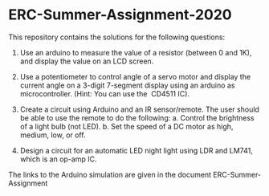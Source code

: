 # ERC-Summer-Assignment-2020

This repository contains the solutions for the following questions:

1. Use an arduino to measure the value of a resistor (between 0 and 1K), and
display the value on an LCD screen.

2. Use a potentiometer to control angle of a servo motor and display the
current angle on a 3-digit 7-segment display using an arduino as
microcontroller. (Hint: You can use the ​ CD4511​ IC).

3. Create a circuit using Arduino and an IR sensor/remote. The user should
be able to use the remote to do the following:
a. Control the brightness of a light bulb (not LED).
b. Set the speed of a DC motor as high, medium, low, or off.

4. Design a circuit for an automatic LED night light using LDR and LM741,
which is an op-amp IC.

The links to the Arduino simulation are given in the document ERC-Summer-Assignment
